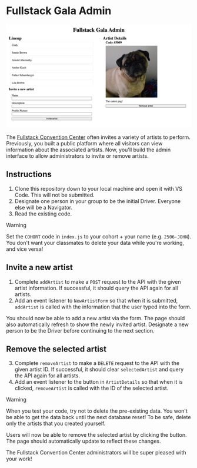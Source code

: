 # Fullstack Gala Admin

![Example screenshot with a lineup of artist names and more information about a selected artist. The user can invite a new artist via a form, or remove the selected artist.](example.png)

The [Fullstack Convention Center](https://fsa-crud-2aa9294fe819.herokuapp.com/api/) often invites a variety of artists to perform. Previously, you built a public platform where all visitors can view information about the associated artists. Now, you'll build the admin interface to allow administrators to invite or remove artists.

## Instructions

1. Clone this repository down to your local machine and open it with VS Code. This will not be submitted.
2. Designate one person in your group to be the initial Driver. Everyone else will be a Navigator.
3. Read the existing code.

> [!WARNING]
>
> Set the `COHORT` code in `index.js` to your cohort + your name (e.g. `2506-JOHN`).
> You don't want your classmates to delete your data while you're working, and vice versa!

## Invite a new artist

1. Complete `addArtist` to make a `POST` request to the API with the given artist information. If successful, it should query the API again for all artists.
2. Add an event listener to `NewArtistForm` so that when it is submitted, `addArtist` is called with the information that the user typed into the form.

You should now be able to add a new artist via the form. The page should also automatically refresh to show the newly invited artist. Designate a new person to be the Driver before continuing to the next section.

## Remove the selected artist

3. Complete `removeArtist` to make a `DELETE` request to the API with the given artist ID. If successful, it should clear `selectedArtist` and query the API again for all artists.
4. Add an event listener to the button in `ArtistDetails` so that when it is clicked, `removeArtist` is called with the ID of the selected artist.

> [!WARNING]
>
> When you test your code, try not to delete the pre-existing data. You won't be able to get the data back until the next database reset!
> To be safe, delete only the artists that you created yourself.

Users will now be able to remove the selected artist by clicking the button. The page should automatically update to reflect these changes.

The Fullstack Convention Center administrators will be super pleased with your work!
